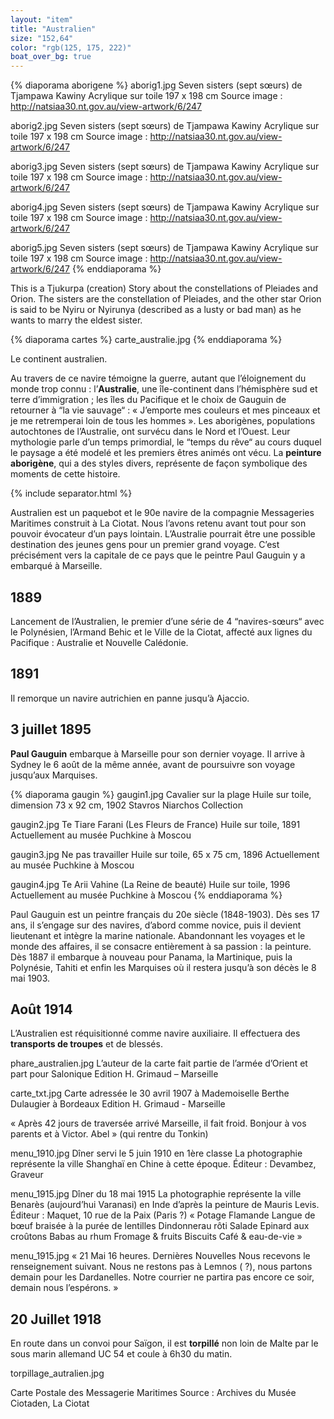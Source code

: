 ```yaml
---
layout: "item"
title: "Australien"
size: "152,64"
color: "rgb(125, 175, 222)"
boat_over_bg: true
---
```


{% diaporama aborigene %}
aborig1.jpg
Seven sisters (sept sœurs) de Tjampawa Kawiny
Acrylique sur toile 197 x 198 cm
Source image : http://natsiaa30.nt.gov.au/view-artwork/6/247

aborig2.jpg
Seven sisters (sept sœurs) de Tjampawa Kawiny
Acrylique sur toile 197 x 198 cm
Source image : http://natsiaa30.nt.gov.au/view-artwork/6/247

aborig3.jpg
Seven sisters (sept sœurs) de Tjampawa Kawiny
Acrylique sur toile 197 x 198 cm
Source image : http://natsiaa30.nt.gov.au/view-artwork/6/247

aborig4.jpg
Seven sisters (sept sœurs) de Tjampawa Kawiny
Acrylique sur toile 197 x 198 cm
Source image : http://natsiaa30.nt.gov.au/view-artwork/6/247

aborig5.jpg
Seven sisters (sept sœurs) de Tjampawa Kawiny
Acrylique sur toile 197 x 198 cm
Source image : http://natsiaa30.nt.gov.au/view-artwork/6/247
{% enddiaporama %}

This is a Tjukurpa (creation) Story about the constellations of Pleiades and Orion. The sisters are the constellation of Pleiades, and the other star Orion is said to be Nyiru or Nyirunya (described as a lusty or bad man) as he wants to marry the eldest sister.

{% diaporama cartes %}
carte_australie.jpg
{% enddiaporama %}

Le continent australien.

Au travers de ce navire témoigne la guerre, autant que l’éloignement du monde trop connu : l’**Australie**, une île-continent dans l’hémisphère sud et terre d’immigration ;
les îles du Pacifique et le choix de Gauguin de retourner à “la vie sauvage“ : « J’emporte mes couleurs et mes pinceaux et je me retremperai loin de tous les hommes ».
Les aborigènes, populations autochtones de l’Australie, ont survécu dans le Nord et l’Ouest. Leur mythologie parle d’un temps primordial, le “temps du rêve“ au cours duquel le paysage a été modelé et les premiers êtres animés ont vécu. La **peinture aborigène**, qui a des styles divers, représente de façon symbolique des moments de cette histoire.

{% include separator.html %}

Australien est un paquebot et le 90e navire de la compagnie Messageries Maritimes construit à La Ciotat. Nous l’avons retenu avant tout pour son pouvoir évocateur d’un pays lointain. L’Australie pourrait être une possible destination des jeunes gens pour un premier grand voyage. C’est précisément vers la capitale de ce pays que le peintre Paul Gauguin y a embarqué à Marseille.

1889
----

Lancement de l’Australien, le premier d’une série de 4 “navires-sœurs“ avec le Polynésien, l’Armand Behic et le Ville de la Ciotat, affecté aux lignes du Pacifique : Australie et Nouvelle Calédonie.

1891
----

Il remorque un navire autrichien en panne jusqu’à Ajaccio.

3 juillet 1895
--------------

**Paul Gauguin** embarque à Marseille pour son dernier voyage. Il arrive à Sydney le 6 août de la même année, avant de poursuivre son voyage jusqu’aux Marquises.

{% diaporama gaugin %}
gaugin1.jpg
Cavalier sur la plage
Huile sur toile, dimension 73 x 92 cm, 1902
Stavros Niarchos Collection

gaugin2.jpg
Te Tiare Farani (Les Fleurs de France)
Huile sur toile, 1891
Actuellement au musée Puchkine à Moscou

gaugin3.jpg
Ne pas travailler
Huile sur toile, 65 x 75 cm, 1896
Actuellement au musée Puchkine à Moscou

gaugin4.jpg
Te Arii Vahine (La Reine de beauté)
Huile sur toile, 1996
Actuellement au musée Puchkine à Moscou
{% enddiaporama %}

Paul Gauguin est un peintre français du 20e siècle (1848-1903). Dès ses 17 ans, il s’engage sur des navires, d’abord comme novice, puis il devient lieutenant et intègre la marine nationale. Abandonnant les voyages et le monde des affaires, il se consacre entièrement à sa passion : la peinture. Dès 1887 il embarque à nouveau pour Panama, la Martinique, puis la Polynésie, Tahiti et enfin les Marquises où il restera jusqu’à son décès le 8 mai 1903.



Août 1914
---------

L’Australien est réquisitionné comme navire auxiliaire. Il effectuera des **transports de troupes** et de blessés.

phare_australien.jpg
L’auteur de la carte fait partie de l’armée d’Orient et part pour Salonique
Edition H. Grimaud – Marseille

carte_txt.jpg
Carte adressée le 30 avril 1907 à Mademoiselle Berthe Dulaugier à Bordeaux
Edition H. Grimaud - Marseille

« Après 42 jours de traversée arrivé Marseille, il fait froid. Bonjour à vos parents et à Victor.
Abel » (qui rentre du Tonkin)

menu_1910.jpg
Dîner servi le 5 juin 1910 en 1ère classe
La photographie représente la ville Shanghaï en Chine à cette époque.
Éditeur : Devambez, Graveur

menu_1915.jpg
Dîner du 18 mai 1915
La photographie représente la ville Benarès (aujourd’hui Varanasi) en Inde d’après la peinture de Mauris Levis.
Éditeur : Maquet, 10 rue de la Paix (Paris ?)
« Potage Flamande
Langue de bœuf braisée
à la purée de lentilles
Dindonnerau rôti
Salade
Epinard aux croûtons
Babas au rhum
Fromage & fruits
Biscuits
Café & eau-de-vie »

menu_1915.jpg
« 21 Mai 16 heures. Dernières Nouvelles
Nous recevons le renseignement suivant. Nous ne restons pas à Lemnos ( ?), nous partons demain pour les Dardanelles. Notre courrier ne partira pas encore ce soir, demain nous l’espérons. »


20 Juillet 1918
---------------

En route dans un convoi pour Saïgon, il est **torpillé** non loin de Malte par le sous marin allemand UC 54 et coule à 6h30 du matin.


torpillage_autralien.jpg

Carte Postale des Messagerie Maritimes
Source : Archives du Musée Ciotaden, La Ciotat
